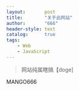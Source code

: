 ```yaml
---
layout:       post
title:        "关于此网站"
author:       "666"
header-style: text
catalog:      true
tags:
    - Web
    - JavaScript
---
```


> 网站纯属瞎搞【doge]

MANGO666

